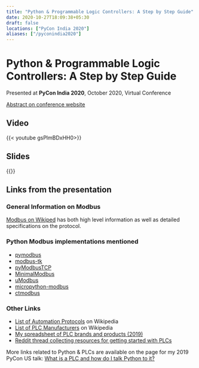 ```yaml
---
title: "Python & Programmable Logic Controllers: A Step by Step Guide"
date: 2020-10-27T18:09:38+05:30
draft: false    
locations: ["PyCon India 2020"]
aliases: ["/pyconindia2020"]
---
```


Python & Programmable Logic Controllers: A Step by Step Guide
=============================================================

Presented at **PyCon India 2020**, October 2020, Virtual Conference

[Abstract on conference website](https://in.pycon.org/cfp/2020/proposals/python-programmable-logic-controllers-a-step-by-step-guide~dwp98/)

Video
-----

{{< youtube gsPlmBDxHH0>}}

Slides
------

{{<speakerdeck c6c4f8775bdc449f86305b89fa9dab44>}}

Links from the presentation
---------------------------

### General Information on Modbus

[Modbus on Wikiped](https://en.wikipedia.org/wiki/Modbus) has both high level information as well as detailed specifications on the protocol.

### Python Modbus implementations mentioned

* [pymodbus](https://pypi.org/project/pymodbus/)
* [modbus-tk](https://pypi.org/project/modbus_tk/)
* [pyModbusTCP](https://pypi.org/project/pyModbusTCP/)
* [MinimalModbus](https://pypi.org/project/MinimalModbus/)
* [uModbus](https://pypi.org/project/umodbus/)
* [micropython-modbus](https://gitlab.com/extel-open-source/micropython-modbus)
* [ctmodbus](https://pypi.org/project/ctmodbus/)

### Other Links

* [List of Automation Protocols](https://en.wikipedia.org/wiki/List_of_automation_protocols) on Wikipedia
* [List of PLC Manufacturers](https://en.wikipedia.org/wiki/List_of_PLC_manufacturers) on Wikipedia
* [My spreadsheet of PLC brands and products (2019)](https://blog.jonasneubert.com/neubertify/2019/04/27/list-of-plc-brand-names-and-products/)
* [Reddit thread collecting resources for getting started with PLCs](https://www.reddit.com/r/PLC/comments/ehu2u3/read_first_how_to_learn_plcs_and_get_into_the/)

More links related to Python & PLCs are available on the page for my 2019 PyCon US talk: [What is a PLC and how do I talk Python to it?](./pycon2019.html)
